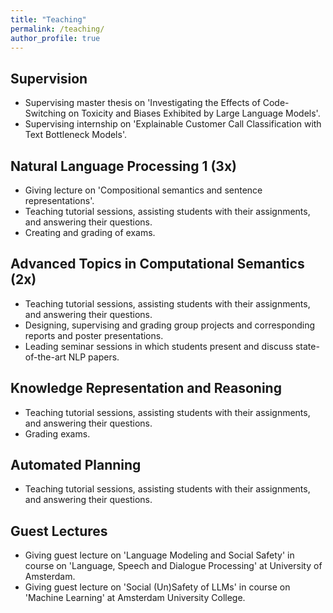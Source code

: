 ```yaml
---
title: "Teaching"
permalink: /teaching/
author_profile: true
---
```


## Supervision

* Supervising master thesis on 'Investigating the Effects of Code-Switching on Toxicity and Biases Exhibited by Large Language Models'.
* Supervising internship on 'Explainable Customer Call Classification with Text Bottleneck Models'.

## Natural Language Processing 1 (3x)

* Giving lecture on 'Compositional semantics and sentence representations'.
* Teaching tutorial sessions, assisting students with their assignments, and answering their questions.
* Creating and grading of exams.

## Advanced Topics in Computational Semantics (2x)

* Teaching tutorial sessions, assisting students with their assignments, and answering their questions.
* Designing, supervising and grading group projects and corresponding reports and poster presentations.
* Leading seminar sessions in which students present and discuss state-of-the-art NLP papers.

## Knowledge Representation and Reasoning

* Teaching tutorial sessions, assisting students with their assignments, and answering their questions.
* Grading exams.

## Automated Planning

* Teaching tutorial sessions, assisting students with their assignments, and answering their questions.

## Guest Lectures

* Giving guest lecture on 'Language Modeling and Social Safety' in course on 'Language, Speech and Dialogue Processing' at University of Amsterdam.
* Giving guest lecture on 'Social (Un)Safety of LLMs' in course on 'Machine Learning' at Amsterdam University College.
